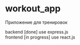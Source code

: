 # workout_app
Приложение для тренировок


backend [done] use express.js  
frontend [in progress] use react.js  
